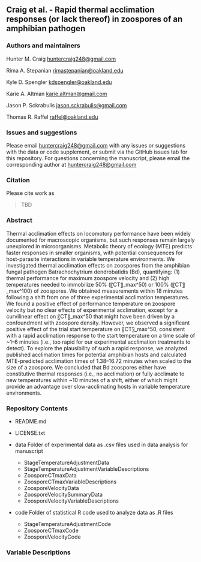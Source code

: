 ## Craig et al. - Rapid thermal acclimation responses (or lack thereof) in zoospores of an amphibian pathogen

### Authors and maintainers

Hunter M. Craig huntercraig248@gmail.com

Rima A. Stepanian rimastepanian@oakland.edu

Kyle D. Spengler kdspengler@oakland.edu

Karie A. Altman karie.altman@gmail.com

Jason P. Sckrabulis jason.sckrabulis@gmail.com

Thomas R. Raffel raffel@oakland.edu


### Issues and suggestions
Please email huntercraig248@gmail.com with any issues or suggestions with the data or code supplement, or submit via the GitHub issues tab for this repository. For questions concerning the manuscript, please email the corresponding author at huntercraig248@gmail.com

### Citation
Please cite work as 

>TBD

### Abstract
Thermal acclimation effects on locomotory performance have been widely documented for macroscopic organisms, but such responses remain largely unexplored in microorganisms. Metabolic theory of ecology (MTE) predicts faster responses in smaller organisms, with potential consequences for host-parasite interactions in variable temperature environments. We investigated thermal acclimation effects on zoospores from the amphibian fungal pathogen Batrachochytrium dendrobatidis (Bd), quantifying: (1) thermal performance for maximum zoospore velocity and (2) high temperatures needed to immobilize 50% (〖CT〗_max^50) or 100% (〖CT〗_max^100) of zoospores. We obtained measurements within 18 minutes following a shift from one of three experimental acclimation temperatures. We found a positive effect of performance temperature on zoospore velocity but no clear effects of experimental acclimation, except for a curvilinear effect on 〖CT〗_max^50 that might have been driven by a confoundment with zoospore density. However, we observed a significant positive effect of the trial start temperature on 〖CT〗_max^50, consistent with a rapid acclimation response to the start temperature on a time scale of ~1–6 minutes (i.e., too rapid for our experimental acclimation treatments to detect). To explore the plausibility of such a rapid response, we analyzed published acclimation times for potential amphibian hosts and calculated MTE-predicted acclimation times of  1.38–16.72 minutes when scaled to the size of a zoospore. We concluded that Bd zoospores either have constitutive thermal responses (i.e., no acclimation) or fully acclimate to new temperatures within ~10 minutes of a shift, either of which might provide an advantage over slow-acclimating hosts in variable temperature environments.

### Repository Contents

* README.md
* LICENSE.txt
* data
  Folder of experimental data as .csv files used in data analysis for manuscript
  * StageTemperatureAdjustmentData
  * StageTemperatureAdjustmentVariableDescriptions
  * ZoosporeCTmaxData
  * ZoosporeCTmaxVariableDescriptions
  * ZoosporeVelocityData
  * ZoosporeVelocitySummaryData
  * ZoosporeVelocityVariableDescriptions

  
* code
  Folder of statistical R code used to analyze data as .R files
  * StageTemperatureAdjustmentCode
  * ZoosporeCTmaxCode
  * ZoosporeVelocityCode
### Variable Descriptions

